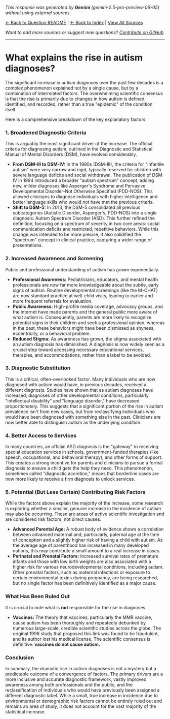<!-- 
Generated by: gemini
Model: gemini-2.5-pro-preview-06-05
Prompt type: default
Generated at: 2025-06-23T17:22:57.891156
-->

*This response was generated by **Gemini** (gemini-2.5-pro-preview-06-05) without using external sources.*

[← Back to Question README](README.md) | [← Back to Index](../README.md) | [View All Sources](../allsources.md)

*Want to add more sources or suggest new questions? [Contribute on GitHub](https://github.com/justinwest/SuggestedSources)*

---

# What explains the rise in autism diagnoses?

The significant increase in autism diagnoses over the past few decades is a complex phenomenon explained not by a single cause, but by a combination of interrelated factors. The overwhelming scientific consensus is that the rise is primarily due to changes in how autism is defined, identified, and recorded, rather than a true "epidemic" of the condition itself.

Here is a comprehensive breakdown of the key explanatory factors:

### 1. Broadened Diagnostic Criteria
This is arguably the most significant driver of the increase. The official criteria for diagnosing autism, outlined in the Diagnostic and Statistical Manual of Mental Disorders (DSM), have evolved considerably.

*   **From DSM-III to DSM-IV:** In the 1980s (DSM-III), the criteria for "infantile autism" were very narrow and rigid, typically reserved for children with severe language deficits and social withdrawal. The publication of DSM-IV in 1994 introduced a broader "autism spectrum" concept, adding new, milder diagnoses like Asperger's Syndrome and Pervasive Developmental Disorder-Not Otherwise Specified (PDD-NOS). This allowed clinicians to diagnose individuals with higher intelligence and better language skills who would not have met the previous criteria.
*   **Shift to DSM-5:** In 2013, the DSM-5 consolidated all previous subcategories (Autistic Disorder, Asperger's, PDD-NOS) into a single diagnosis: Autism Spectrum Disorder (ASD). This further refined the definition, focusing on a spectrum of severity in two core areas: social communication deficits and restricted, repetitive behaviors. While this change was intended to be more precise, it also solidified the "spectrum" concept in clinical practice, capturing a wider range of presentations.

### 2. Increased Awareness and Screening
Public and professional understanding of autism has grown exponentially.

*   **Professional Awareness:** Pediatricians, educators, and mental health professionals are now far more knowledgeable about the subtle, early signs of autism. Routine developmental screenings (like the M-CHAT) are now standard practice at well-child visits, leading to earlier and more frequent referrals for evaluation.
*   **Public Awareness:** High-profile media coverage, advocacy groups, and the internet have made parents and the general public more aware of what autism is. Consequently, parents are more likely to recognize potential signs in their children and seek a professional opinion, whereas in the past, these behaviors might have been dismissed as shyness, eccentricity, or a behavioral problem.
*   **Reduced Stigma:** As awareness has grown, the stigma associated with an autism diagnosis has diminished. A diagnosis is now widely seen as a crucial step toward accessing necessary educational services, therapies, and accommodations, rather than a label to be avoided.

### 3. Diagnostic Substitution
This is a critical, often-overlooked factor. Many individuals who are now diagnosed with autism would have, in previous decades, received a different diagnosis. Studies have shown that as autism diagnoses have increased, diagnoses of other developmental conditions, particularly "intellectual disability" and "language disorder," have decreased proportionately. This suggests that a significant portion of the rise in autism prevalence isn't from new cases, but from reclassifying individuals who would have been diagnosed with something else in the past. Clinicians are now better able to distinguish autism as the underlying condition.

### 4. Better Access to Services
In many countries, an official ASD diagnosis is the "gateway" to receiving special education services in schools, government-funded therapies (like speech, occupational, and behavioral therapy), and other forms of support. This creates a strong incentive for parents and clinicians to pursue a formal diagnosis to ensure a child gets the help they need. This phenomenon, sometimes called "diagnostic accretion," means that borderline cases are now more likely to receive a firm diagnosis to unlock services.

### 5. Potential (But Less Certain) Contributing Risk Factors
While the factors above explain the majority of the increase, some research is exploring whether a smaller, genuine increase in the incidence of autism may also be occurring. These are areas of active scientific investigation and are considered risk factors, not direct causes.

*   **Advanced Parental Age:** A robust body of evidence shows a correlation between advanced maternal and, particularly, paternal age at the time of conception and a slightly higher risk of having a child with autism. As the average age of parenthood has increased in many developed nations, this may contribute a small amount to a real increase in cases.
*   **Perinatal and Prenatal Factors:** Increased survival rates of premature infants and those with low birth weights are also associated with a higher risk for various neurodevelopmental conditions, including autism. Other prenatal factors, such as maternal infections or exposure to certain environmental toxins during pregnancy, are being researched, but no single factor has been definitively identified as a major cause.

### What Has Been Ruled Out
It is crucial to note what is **not** responsible for the rise in diagnoses.

*   **Vaccines:** The theory that vaccines, particularly the MMR vaccine, cause autism has been thoroughly and repeatedly debunked by numerous large-scale, credible scientific studies across the globe. The original 1998 study that proposed this link was found to be fraudulent, and its author lost his medical license. The scientific consensus is definitive: **vaccines do not cause autism.**

### Conclusion
In summary, the dramatic rise in autism diagnoses is not a mystery but a predictable outcome of a convergence of factors. The primary drivers are a more inclusive and accurate diagnostic framework, vastly improved awareness among both professionals and the public, and the reclassification of individuals who would have previously been assigned a different diagnostic label. While a small, true increase in incidence due to environmental or demographic risk factors cannot be entirely ruled out and remains an area of study, it does not account for the vast majority of the statistical increase.
